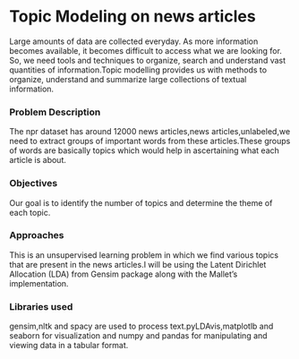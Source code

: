 # Topic Modeling on news articles
Large amounts of data are collected everyday. As more information becomes available, it becomes difficult to access what we are looking for. So, we need tools and techniques to organize, search and understand vast quantities of information.Topic modelling provides us with methods to organize, understand and summarize large collections of textual information. 
### Problem Description
The npr dataset has around 12000 news articles,news articles,unlabeled,we need to extract groups of important words from these articles.These groups of words are basically topics which would help in ascertaining what each article is about. 
### Objectives
Our goal is to identify the number of topics and determine the theme of each topic.
### Approaches
This is an unsupervised learning problem in which we find various topics that are present in the news articles.I will be using the Latent Dirichlet Allocation (LDA) from Gensim package along with the Mallet’s implementation.
### Libraries used
gensim,nltk and spacy are used to process text.pyLDAvis,matplotlb and seaborn for visualization and numpy and pandas for manipulating and viewing data in a tabular format.


